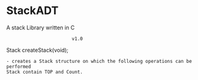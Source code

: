 # StackADT
A stack Library written in C


							v1.0

Stack createStack(void);

	- creates a Stack structure on which the following operations can be performed
	Stack contain TOP and Count.
